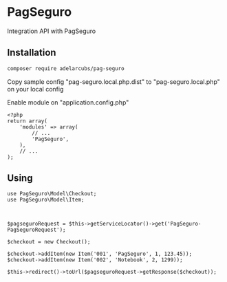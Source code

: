 # PagSeguro
Integration API with PagSeguro


Installation
------------

```bash
composer require adelarcubs/pag-seguro
```

Copy sample config "pag-seguro.local.php.dist" to "pag-seguro.local.php" on your local config


Enable module on "application.config.php"
```
<?php
return array(
    'modules' => array(
        // ...
        'PagSeguro',
    ),
    // ...
);
```

Using
------------
```
use PagSeguro\Model\Checkout;
use PagSeguro\Model\Item;



$pagseguroRequest = $this->getServiceLocator()->get('PagSeguro-PagSeguroRequest');

$checkout = new Checkout();

$checkout->addItem(new Item('001', 'PagSeguro', 1, 123.45));
$checkout->addItem(new Item('002', 'Notebook', 2, 1299));

$this->redirect()->toUrl($pagseguroRequest->getResponse($checkout));
```